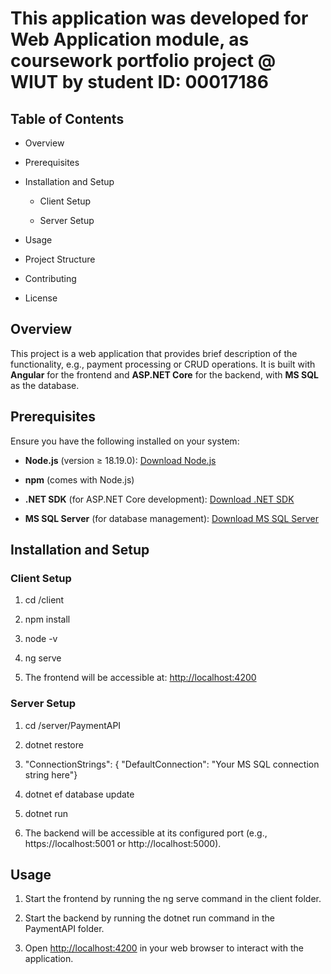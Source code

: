 # This application was developed for Web Application module, as coursework portfolio project @ WIUT by student ID: 00017186

Table of Contents
-----------------

*   Overview
    
*   Prerequisites
    
*   Installation and Setup
    
    *   Client Setup
        
    *   Server Setup
        
*   Usage
    
*   Project Structure
    
*   Contributing
    
*   License
    

Overview
--------

This project is a web application that provides brief description of the functionality, e.g., payment processing or CRUD operations. It is built with **Angular** for the frontend and **ASP.NET Core** for the backend, with **MS SQL** as the database.

Prerequisites
-------------

Ensure you have the following installed on your system:

*   **Node.js** (version ≥ 18.19.0): [Download Node.js](https://nodejs.org/)
    
*   **npm** (comes with Node.js)
    
*   **.NET SDK** (for ASP.NET Core development): [Download .NET SDK](https://dotnet.microsoft.com/download)
    
*   **MS SQL Server** (for database management): [Download MS SQL Server](https://www.microsoft.com/en-us/sql-server/sql-server-downloads)
    

Installation and Setup
----------------------

### Client Setup

1.  cd /client
    
2.  npm install
    
3.  node -v
    
4.  ng serve
    
5.  The frontend will be accessible at: [http://localhost:4200](http://localhost:4200)
    

### Server Setup

1.  cd /server/PaymentAPI
    
2.  dotnet restore
    
3.  "ConnectionStrings": { "DefaultConnection": "Your MS SQL connection string here"}
    
4.  dotnet ef database update
    
5.  dotnet run
    
6.  The backend will be accessible at its configured port (e.g., https://localhost:5001 or http://localhost:5000).
    

Usage
-----

1.  Start the frontend by running the ng serve command in the client folder.
    
2.  Start the backend by running the dotnet run command in the PaymentAPI folder.
    
3.  Open [http://localhost:4200](http://localhost:4200) in your web browser to interact with the application.